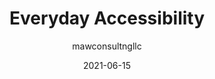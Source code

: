 ---
author: mawconsultngllc
date: 2021-06-15
publisher: a11yproject
tags:
  - accessibility
  - meta
target_url: https://www.a11yproject.com/posts/2021-06-14-everyday_accessibility/
title: Everyday Accessibility
---